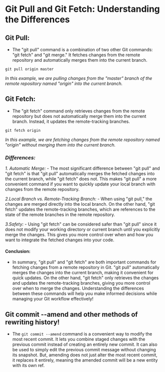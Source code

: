 # Git Pull and Git Fetch: Understanding the Differences

## Git Pull:

- The "git pull" command is a combination of two other Git commands: "git fetch" and "git merge."   It fetches changes from the remote repository and automatically merges them into the current branch.

`git pull origin master`

*In this example, we are pulling changes from the "master" branch of the remote repository named "origin" into the current branch.*

## Git Fetch:

- The "git fetch" command only retrieves changes from the remote repository but   does not automatically merge them into the current branch. Instead, it updates the remote-tracking branches.

`git fetch origin`

*In this example, we are fetching changes from the remote repository named "origin" without merging them into the current branch.*

### ***Differences:***

*1. Automatic Merge:*
    - The most significant difference between "git pull" and "git fetch" is that "git pull" automatically merges the fetched changes into the current branch, while "git fetch" does not. This makes "git pull" a more convenient command if you want to quickly update your local branch with changes from the remote repository.

*2.Local Branch vs. Remote-Tracking Branch:*
    - When using "git pull," the changes are merged directly into the local branch. On the other hand, "git fetch" updates the remote-tracking branches, which are references to the state of the remote branches in the remote repository.

*3.Safety:*
    - Using "git fetch" can be considered safer than "git pull" since it does not modify your working directory or current branch until you explicitly merge the changes. This gives you more control over when and how you want to integrate the fetched changes into your code.


#### **Conclusion:**     

- In summary, "git pull" and "git fetch" are both important commands for fetching changes from a remote repository in Git. "git pull" automatically merges the changes into the current branch, making it convenient for quick updates. On the other hand, "git fetch" only retrieves the changes and updates the remote-tracking branches, giving you more control over when to merge the changes. Understanding the differences between these commands will help you make informed decisions while managing your Git workflow effectively!


## Git commit --amend and other methods of rewriting history!

- The `git commit --amend` command is a convenient way to modify the most recent commit. It lets you combine staged changes with the previous commit instead of creating an entirely new commit. It can also be used to simply edit the previous commit message without changing its snapshot. But, amending does not just alter the most recent commit, it replaces it entirely, meaning the amended commit will be a new entity with its own ref. 






